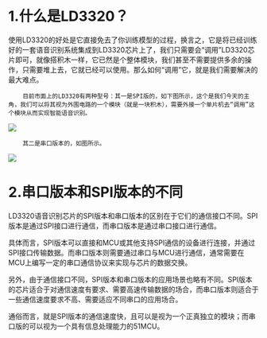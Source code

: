 # 1.什么是LD3320？

   使用LD3320的好处是它直接免去了你训练模型的过程，换言之，它是将已经训练好的一套语音识别系统集成到LD3320芯片上了，我们只需要会“调用”LD3320芯片即可，就像搭积木一样，它已然是个整体模块，我们甚至不需要提供多余的操作，只需要堆上去，它就已经可以使用。那么如何“调用”它，就是我们需要解决的最大难点。

        目前市面上的LD3320有两种型号：其一是SPI版的，如下图所示，这个是我们今天的主角，我们可以将其视为外围电路的一个模块（就是一块积木），需要外接一个单片机去“调用”这个模块从而实现智能语音识别。
        
<div><img src="https://cdn.jsdelivr.net/gh/lcekold/blogimage@main/Network/LD3320SPI.png"></div>

        其二是串口版本的，如图所示。

<div><img src="https://cdn.jsdelivr.net/gh/lcekold/blogimage@main/Network/LD3320CHUANKOU.jpeg"></div>


# 2.串口版本和SPI版本的不同

LD3320语音识别芯片的SPI版本和串口版本的区别在于它们的通信接口不同。SPI版本是通过SPI接口进行通信，而串口版本是通过串口接口进行通信。

具体而言，SPI版本可以直接和MCU或其他支持SPI通信的设备进行连接，并通过SPI接口传输数据。而串口版本则需要通过串口与MCU进行通信，通常需要在MCU上编写一定的串口通信协议来实现与芯片的数据交换。

另外，由于通信接口不同，SPI版本和串口版本的应用场景也略有不同。SPI版本的芯片适合于对通信速度有要求、需要高速传输数据的场合，而串口版本则适合于一些通信速度要求不高、需要适应不同串口的应用场合。

通俗而言，就是SPI版本的通信速度快，且可以是视为一个正真独立的模块；而串口版的可以视为一个具有信息处理能力的51MCU。